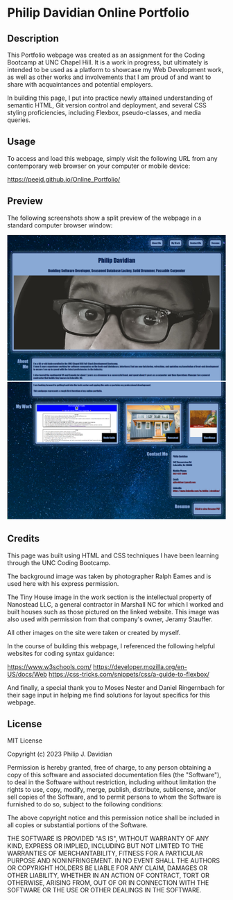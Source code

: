 # Philip Davidian Online Portfolio


## Description

This Portfolio webpage was created as an assignment for the Coding Bootcamp at UNC Chapel Hill.
It is a work in progress, but ultimately is intended to be used as a platform to showcase my Web Development work, as well as other works and involvements that I am proud of and want to share with acquaintances and potential employers. 

In building this page, I put into practice newly attained understanding of semantic HTML, Git version control and deployment, and several CSS styling proficiencies, including Flexbox, pseudo-classes, and media queries.


## Usage

To access and load this webpage, simply visit the following URL from any contemporary web browser on your computer or mobile device:

https://peejd.github.io/Online_Portfolio/


## Preview

The following screenshots show a split preview of the webpage in a standard computer browser window:

![Portfolio Preview A](./Assets/Images/PortfolioPreviewA.png)
![Portfolio Preview B](./Assets/Images/PortfolioPreviewB.png)


## Credits

This page was built using HTML and CSS techniques I have been learning through the UNC Coding Bootcamp.

The background image was taken by photographer Ralph Eames and is used here with his express permission.

The Tiny House image in the work section is the intellectual property of Nanostead LLC, a general contractor in Marshall NC for which I worked and built houses such as those pictured on the linked website. This image was also used with permission from that company's owner, Jeramy Stauffer.

All other images on the site were taken or created by myself.

In the course of building this webpage, I referenced the following helpful websites for coding syntax guidance:

https://www.w3schools.com/
https://developer.mozilla.org/en-US/docs/Web
https://css-tricks.com/snippets/css/a-guide-to-flexbox/

And finally, a special thank you to Moses Nester and Daniel Ringernbach for their sage input in helping me find solutions for layout specifics for this webpage.


## License

MIT License

Copyright (c) 2023 Philip J. Davidian

Permission is hereby granted, free of charge, to any person obtaining a copy
of this software and associated documentation files (the "Software"), to deal
in the Software without restriction, including without limitation the rights
to use, copy, modify, merge, publish, distribute, sublicense, and/or sell
copies of the Software, and to permit persons to whom the Software is
furnished to do so, subject to the following conditions:

The above copyright notice and this permission notice shall be included in all
copies or substantial portions of the Software.

THE SOFTWARE IS PROVIDED "AS IS", WITHOUT WARRANTY OF ANY KIND, EXPRESS OR
IMPLIED, INCLUDING BUT NOT LIMITED TO THE WARRANTIES OF MERCHANTABILITY,
FITNESS FOR A PARTICULAR PURPOSE AND NONINFRINGEMENT. IN NO EVENT SHALL THE
AUTHORS OR COPYRIGHT HOLDERS BE LIABLE FOR ANY CLAIM, DAMAGES OR OTHER
LIABILITY, WHETHER IN AN ACTION OF CONTRACT, TORT OR OTHERWISE, ARISING FROM,
OUT OF OR IN CONNECTION WITH THE SOFTWARE OR THE USE OR OTHER DEALINGS IN THE
SOFTWARE.
